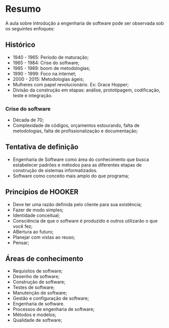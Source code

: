 # Resumo

A aula sobre Introdução a engenharia de software pode ser observada sob os seguintes enfoques:

## Histórico

- 1940 - 1965: Período de maturação;
- 1965 - 1984: Crise do software;
- 1985 - 1989: boom de metodologias;
- 1990 - 1999: Foco na internet;
- 2000 - 2015: Metodologias ágeis;
- Mulheres com papel revolucionário. Ex: Grace Hopper;
- Divisão da construção em etapas: análise, prototipagem, codificação, teste e integração.

### Crise do software

- Década de 70;
- Complexidade de códigos, orçamentos estourando, falta de metodologias, falta de profissionalização e documentação;

## Tentativa de definição

- Engenharia de Software como área do conhecimento que busca estabelecer padrões e métodos para as diferentes etapas de construção de sistemas informatizados.
- Software como conceito mais amplo do que programa;


## Princípios de HOOKER

- Deve ter uma razão definida pelo cliente para sua existência;
- Fazer de modo simples;
- Identidade conceitual;
- Consciência de que o software é produzido e outros utilizarão o que você fez;
- ABertura ao futuro;
- Planejar com vistas ao reuso;
- Pensar;

## Áreas de conhecimento

- Requisitos de software;
- Desenho de software;
- Construção de software;
- Testes de software;
- Manutenção de software;
- Gestão e configuração de software;
- Engenharia de software.
- Processos de engenharia de software;
- Métodos e modelos;
- Qualidade de software;